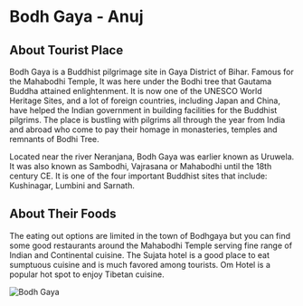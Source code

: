 # Bodh Gaya - Anuj

## About Tourist Place 
Bodh Gaya is a Buddhist pilgrimage site in Gaya District of Bihar. Famous for the Mahabodhi Temple, It was here under the Bodhi tree that Gautama Buddha attained 
enlightenment. It is now one of the UNESCO World Heritage Sites, and a lot of foreign countries, including Japan and China, have helped the Indian government in 
building facilities for the Buddhist pilgrims. The place is bustling with pilgrims all through the year from India and abroad who come to pay their homage in monasteries, temples and remnants of Bodhi Tree.

Located near the river Neranjana, Bodh Gaya was earlier known as Uruwela. It was also known as Sambodhi, Vajrasana or Mahabodhi until the 18th century CE. It is one of the four important Buddhist sites that include: Kushinagar, Lumbini and Sarnath.



## About Their Foods
The eating out options are limited in the town of Bodhgaya but you can find some good restaurants around the Mahabodhi Temple serving fine range of Indian and 
Continental cuisine. The Sujata hotel is a good place to eat sumptuous cuisine and is much favored among tourists. Om Hotel is a popular hot spot to enjoy 
Tibetan cuisine.

<img align="center" src="https://www.greavesindia.com/wp-content/uploads/2019/09/Holiest-City-in-India-_-Bodh-Gaya-www.istockphoto.com_gb_photo_big-statue-of-buddha-bodh-gaya-india-famous-buddhist-place-of-interest-gm1129899392-298648216-Alexander-Reshnya.jpg" alt="Bodh Gaya"/>

<!--Example: <img align="center" src="https://lotustours.in/assets/img/taj/photo-room-detail-1.jpg" alt="Taj Mahal"/> -->
